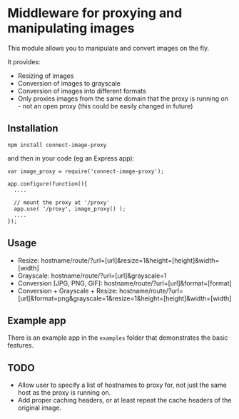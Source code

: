 # Middleware for proxying and manipulating images

This module allows you to manipulate and convert images on the fly.

It provides:

  * Resizing of images
  * Conversion of images to grayscale
  * Conversion of images into different formats
  * Only proxies images from the same domain that the proxy is running on - not an open proxy (this could be easily changed in future)


## Installation

    npm install connect-image-proxy

and then in your code (eg an Express app):

    var image_proxy = require('connect-image-proxy');

    app.configure(function(){
      ....

      // mount the proxy at '/proxy'
      app.use( '/proxy', image_proxy() );
      ....
    });


## Usage

  * Resize: hostname/route/?url=[url]&resize=1&height=[height]&width=[width]
  * Grayscale: hostname/route/?url=[url]&grayscale=1
  * Conversion [JPG, PNG, GIF]: hostname/route/?url=[url]&format=[format]
  * Conversion + Grayscale + Resize: hostname/route/?url=[url]&format=png&grayscale=1&resize=1&height=[height]&width=[width]


## Example app

There is an example app in the `examples` folder that demonstrates the basic features.


## TODO

  * Allow user to specify a list of hostnames to proxy for, not just the same host as the proxy is running on.
  * Add proper caching headers, or at least repeat the cache headers of the original image.